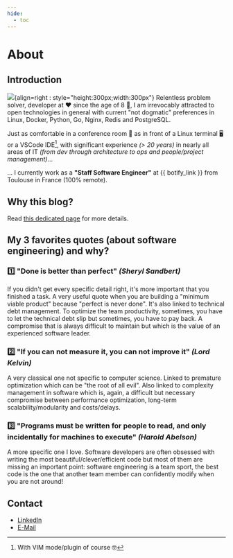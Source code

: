 ```yaml
---
hide:
  - toc
---
```


# About

## Introduction

![](https://avatars.githubusercontent.com/u/121722087){align=right : style="height:300px;width:300px"} Relentless problem solver, developer at ❤️ since the age of 8 🐣, I am irrevocably attracted to open technologies in general with current "not dogmatic" preferences in Linux, Docker, Python, Go, Nginx, Redis and PostgreSQL.

Just as comfortable in a conference room 👔 as in front of a Linux terminal 🖥️ or a VSCode IDE[^1], with significant experience *(> 20 years)* in nearly all areas of IT *(from dev through architecture to ops and people/project management)*...

... I currently work as a **"Staff Software Engineer"**
at {{ botify_link }} from Toulouse in France (100% remote).

[^1]: With VIM mode/plugin of course 🤓

## Why this blog?

Read [this dedicated page](why.md) for more details.

## My 3 favorites quotes (about software engineering) and why?

### 1️⃣ "Done is better than perfect" *(Sheryl Sandbert)*

If you didn't get every specific detail right, it's more important that you finished a task. A very useful quote when you are building a "minimum viable product" because "perfect is never done". It's also linked to technical debt management. To optimize the team productivity, sometimes, you have to let the technical debt slip but sometimes, you have to pay back. A compromise that is always difficult to maintain but which is the value of an experienced software leader.

### 2️⃣ "If you can not measure it, you can not improve it" *(Lord Kelvin)*

A very classical one not specific to computer science. Linked to premature optimization which can be "the root of all evil". Also linked to complexity management in software which is, again, a difficult but necessary compromise between performance optimization, long-term scalability/modularity and costs/delays.

### 3️⃣ "Programs must be written for people to read, and only incidentally for machines to execute" *(Harold Abelson)*

A more specific one I love. Software developers are often obsessed with writing the most beautiful/clever/efficient code but most of them are missing an important point: software engineering is a team sport, the best code is the one that another team member can confidently modify when you are not around!

## Contact

- [LinkedIn](https://www.linkedin.com/in/fabien-marty-dev)
- [E-Mail](mailto:blog@fabien-marty.dev)
